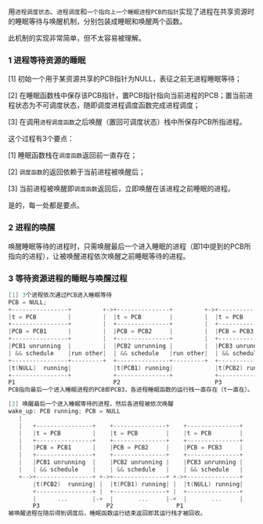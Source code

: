 用`进程调度状态`、`进程调度`和`一个指向上一个睡眠进程PCB的指针`实现了进程在共享资源时的睡眠等待与唤醒机制，分别包装成睡眠和唤醒两个函数。

此机制的实现非常简单，但不太容易被理解。

### 1 进程等待资源的睡眠
[1] 初始一个用于某资源共享的PCB指针为NULL，表征之前无进程睡眠等待；

[2] 在睡眠函数栈中保存该PCB指针，置PCB指针指向当前进程的PCB；置当前进程状态为不可调度状态，随即调度进程调度函数完成进程调度；

[3] 在调用`进程调度函数`之后唤醒（置回可调度状态）栈中所保存PCB所指进程。

这个过程有3个要点：

[1] 睡眠函数栈在`调度函数`返回前一直存在；

[2] `调度函数`的返回依赖于当前进程被唤醒后；

[3] 当前进程被唤醒即`调度函数`返回后，立即唤醒在该进程之前睡眠的进程。

是的，每一处都是要点。

### 2 进程的唤醒
唤醒睡眠等待的进程时，只需唤醒最后一个进入睡眠的进程（即1中提到的PCB所指向的进程），让被唤醒进程依次唤醒之前睡眠等待的进程。

### 3 等待资源进程的睡眠与唤醒过程
```C
[1] 3个进程依次通过PCB进入睡眠等待
PCB = NULL;
+----------------+         +->+---------------+         +->+---------------+
|t = PCB         |         |  |t = PCB        |         |  |t = PCB        |
+----------------+         |  +---------------+         |  +---------------+
|PCB = PCB1      |         |  |PCB = PCB2     |         |  |PCB = PCB3     |
+----------------+         |  +---------------+         |  +---------------+
|PCB1 unrunning  |         |  |PCB2 unrunning |         |  |PCB3 unrunning |
| && schedule    |run other|  | && schedule   |run other|  | && schedule   |
+----------------+---------+  +---------------+---------+  +---------------+
|t(NULL)  running|            |t(PCB1) running|            |t(PCB2) running|
+----------------+            +---------------+            +---------------+
P1                            P2                           P3
PCB指向最后一个进入睡眠进程的PCB即PCB3，各进程睡眠函数的运行栈一直存在（t一直在）。

[2] 唤醒最后一个进入睡眠等待的进程，然后各进程被依次唤醒
wake_up: PCB running; PCB = NULL
   |
   |   +----------------+    +---------------+    +---------------+
   |   |t = PCB         |    |t = PCB        |    |t = PCB        |
   |   +----------------+    +---------------+    +---------------+
   |   |PCB = PCB1      |    |PCB = PCB2     |    |PCB = PCB3     |
   |   +----------------+    +---------------+    +---------------+
   |   |PCB1 unrunning  |    |PCB2 unrunning |    |PCB3 unrunning |
   |   | && schedule    |    | && schedule   |    | && schedule   |
   +-->+----------------+ +->+---------------+ +->+---------------+
       |t(PCB2)  running| |  |t(PCB1) running| |  |t(NULL) running|
       +----------------+ |  +---------------+ |  +---------------+
       |      ...       |-+  |       ...     |-+  |       ...     |
       P3                   P2                  P1
被唤醒进程在随后得到调度后，睡眠函数运行结束返回即其运行栈才被回收。
```
